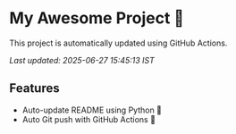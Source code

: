 # My Awesome Project 🚀

This project is automatically updated using GitHub Actions.

_Last updated: 2025-06-27 15:45:13 IST_

## Features
- Auto-update README using Python 🐍
- Auto Git push with GitHub Actions 🤖
